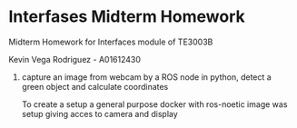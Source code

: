 # Interfases Midterm Homework
Midterm Homework for Interfaces module of TE3003B

Kevin Vega Rodriguez - A01612430

1. capture an image from webcam by a ROS node in python, detect a green object and calculate coordinates
   
   To create a setup a general purpose docker with ros-noetic image was setup giving acces to camera and display
